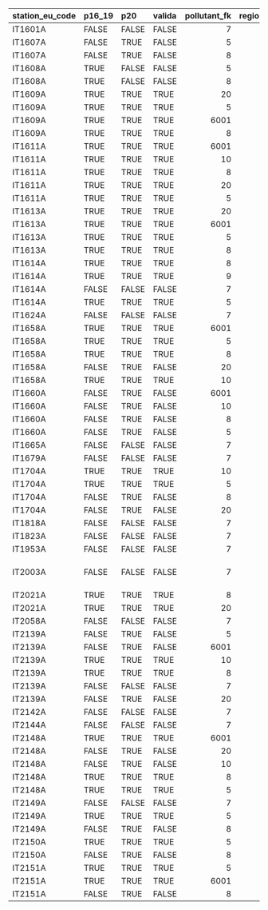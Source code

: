 

|station_eu_code |p16_19 |p20   |valida | pollutant_fk| region_id|regione |provincia             |
|:---------------|:------|:-----|:------|------------:|---------:|:-------|:---------------------|
|IT1601A         |FALSE  |FALSE |FALSE  |            7|        16|PUGLIA  |Foggia                |
|IT1607A         |FALSE  |TRUE  |FALSE  |            5|        16|PUGLIA  |Taranto               |
|IT1607A         |FALSE  |TRUE  |FALSE  |            8|        16|PUGLIA  |Taranto               |
|IT1608A         |TRUE   |FALSE |FALSE  |            5|        16|PUGLIA  |Taranto               |
|IT1608A         |TRUE   |FALSE |FALSE  |            8|        16|PUGLIA  |Taranto               |
|IT1609A         |TRUE   |TRUE  |TRUE   |           20|        16|PUGLIA  |Taranto               |
|IT1609A         |TRUE   |TRUE  |TRUE   |            5|        16|PUGLIA  |Taranto               |
|IT1609A         |TRUE   |TRUE  |TRUE   |         6001|        16|PUGLIA  |Taranto               |
|IT1609A         |TRUE   |TRUE  |TRUE   |            8|        16|PUGLIA  |Taranto               |
|IT1611A         |TRUE   |TRUE  |TRUE   |         6001|        16|PUGLIA  |Taranto               |
|IT1611A         |TRUE   |TRUE  |TRUE   |           10|        16|PUGLIA  |Taranto               |
|IT1611A         |TRUE   |TRUE  |TRUE   |            8|        16|PUGLIA  |Taranto               |
|IT1611A         |TRUE   |TRUE  |TRUE   |           20|        16|PUGLIA  |Taranto               |
|IT1611A         |TRUE   |TRUE  |TRUE   |            5|        16|PUGLIA  |Taranto               |
|IT1613A         |TRUE   |TRUE  |TRUE   |           20|        16|PUGLIA  |Taranto               |
|IT1613A         |TRUE   |TRUE  |TRUE   |         6001|        16|PUGLIA  |Taranto               |
|IT1613A         |TRUE   |TRUE  |TRUE   |            5|        16|PUGLIA  |Taranto               |
|IT1613A         |TRUE   |TRUE  |TRUE   |            8|        16|PUGLIA  |Taranto               |
|IT1614A         |TRUE   |TRUE  |TRUE   |            8|        16|PUGLIA  |Taranto               |
|IT1614A         |TRUE   |TRUE  |TRUE   |            9|        16|PUGLIA  |Taranto               |
|IT1614A         |FALSE  |FALSE |FALSE  |            7|        16|PUGLIA  |Taranto               |
|IT1614A         |TRUE   |TRUE  |TRUE   |            5|        16|PUGLIA  |Taranto               |
|IT1624A         |FALSE  |FALSE |FALSE  |            7|        16|PUGLIA  |Bari                  |
|IT1658A         |TRUE   |TRUE  |TRUE   |         6001|        16|PUGLIA  |Brindisi              |
|IT1658A         |TRUE   |TRUE  |TRUE   |            5|        16|PUGLIA  |Brindisi              |
|IT1658A         |TRUE   |TRUE  |TRUE   |            8|        16|PUGLIA  |Brindisi              |
|IT1658A         |FALSE  |TRUE  |FALSE  |           20|        16|PUGLIA  |Brindisi              |
|IT1658A         |TRUE   |TRUE  |TRUE   |           10|        16|PUGLIA  |Brindisi              |
|IT1660A         |FALSE  |TRUE  |FALSE  |         6001|        16|PUGLIA  |Taranto               |
|IT1660A         |FALSE  |TRUE  |FALSE  |           10|        16|PUGLIA  |Taranto               |
|IT1660A         |FALSE  |TRUE  |FALSE  |            8|        16|PUGLIA  |Taranto               |
|IT1660A         |FALSE  |TRUE  |FALSE  |            5|        16|PUGLIA  |Taranto               |
|IT1665A         |FALSE  |FALSE |FALSE  |            7|        16|PUGLIA  |Lecce                 |
|IT1679A         |FALSE  |FALSE |FALSE  |            7|        16|PUGLIA  |Taranto               |
|IT1704A         |TRUE   |TRUE  |TRUE   |           10|        16|PUGLIA  |Brindisi              |
|IT1704A         |TRUE   |TRUE  |TRUE   |            5|        16|PUGLIA  |Brindisi              |
|IT1704A         |FALSE  |TRUE  |FALSE  |            8|        16|PUGLIA  |Brindisi              |
|IT1704A         |FALSE  |TRUE  |FALSE  |           20|        16|PUGLIA  |Brindisi              |
|IT1818A         |FALSE  |FALSE |FALSE  |            7|        16|PUGLIA  |Bari                  |
|IT1823A         |FALSE  |FALSE |FALSE  |            7|        16|PUGLIA  |Bari                  |
|IT1953A         |FALSE  |FALSE |FALSE  |            7|        16|PUGLIA  |Lecce                 |
|IT2003A         |FALSE  |FALSE |FALSE  |            7|        16|PUGLIA  |Barletta-Andria-Trani |
|IT2021A         |TRUE   |TRUE  |TRUE   |            8|        16|PUGLIA  |Taranto               |
|IT2021A         |TRUE   |TRUE  |TRUE   |           20|        16|PUGLIA  |Taranto               |
|IT2058A         |FALSE  |FALSE |FALSE  |            7|        16|PUGLIA  |Bari                  |
|IT2139A         |FALSE  |TRUE  |FALSE  |            5|        16|PUGLIA  |Brindisi              |
|IT2139A         |FALSE  |TRUE  |FALSE  |         6001|        16|PUGLIA  |Brindisi              |
|IT2139A         |TRUE   |TRUE  |TRUE   |           10|        16|PUGLIA  |Brindisi              |
|IT2139A         |TRUE   |TRUE  |TRUE   |            8|        16|PUGLIA  |Brindisi              |
|IT2139A         |FALSE  |FALSE |FALSE  |            7|        16|PUGLIA  |Brindisi              |
|IT2139A         |FALSE  |TRUE  |FALSE  |           20|        16|PUGLIA  |Brindisi              |
|IT2142A         |FALSE  |FALSE |FALSE  |            7|        16|PUGLIA  |Foggia                |
|IT2144A         |FALSE  |FALSE |FALSE  |            7|        16|PUGLIA  |Bari                  |
|IT2148A         |TRUE   |TRUE  |TRUE   |         6001|        16|PUGLIA  |Brindisi              |
|IT2148A         |FALSE  |TRUE  |FALSE  |           20|        16|PUGLIA  |Brindisi              |
|IT2148A         |FALSE  |TRUE  |FALSE  |           10|        16|PUGLIA  |Brindisi              |
|IT2148A         |TRUE   |TRUE  |TRUE   |            8|        16|PUGLIA  |Brindisi              |
|IT2148A         |TRUE   |TRUE  |TRUE   |            5|        16|PUGLIA  |Brindisi              |
|IT2149A         |FALSE  |FALSE |FALSE  |            7|        16|PUGLIA  |Brindisi              |
|IT2149A         |TRUE   |TRUE  |TRUE   |            5|        16|PUGLIA  |Brindisi              |
|IT2149A         |FALSE  |TRUE  |FALSE  |            8|        16|PUGLIA  |Brindisi              |
|IT2150A         |TRUE   |TRUE  |TRUE   |            5|        16|PUGLIA  |Lecce                 |
|IT2150A         |FALSE  |TRUE  |FALSE  |            8|        16|PUGLIA  |Lecce                 |
|IT2151A         |TRUE   |TRUE  |TRUE   |            5|        16|PUGLIA  |Brindisi              |
|IT2151A         |TRUE   |TRUE  |TRUE   |         6001|        16|PUGLIA  |Brindisi              |
|IT2151A         |FALSE  |TRUE  |FALSE  |            8|        16|PUGLIA  |Brindisi              |
